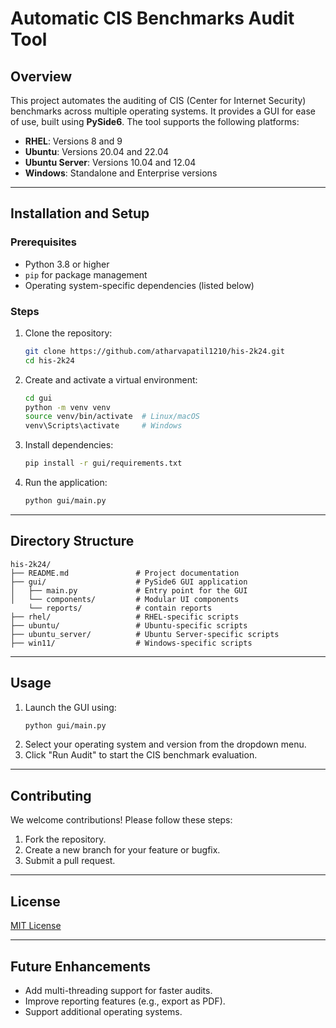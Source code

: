 # Automatic CIS Benchmarks Audit Tool

## Overview
This project automates the auditing of CIS (Center for Internet Security) benchmarks across multiple operating systems. It provides a GUI for ease of use, built using **PySide6**. The tool supports the following platforms:
- **RHEL**: Versions 8 and 9
- **Ubuntu**: Versions 20.04 and 22.04
- **Ubuntu Server**: Versions 10.04 and 12.04
- **Windows**: Standalone and Enterprise versions

---

## Installation and Setup

### Prerequisites
- Python 3.8 or higher
- `pip` for package management
- Operating system-specific dependencies (listed below)

### Steps
1. Clone the repository:
   ```bash
   git clone https://github.com/atharvapatil1210/his-2k24.git
   cd his-2k24
   ```
2. Create and activate a virtual environment:
   ```bash
   cd gui
   python -m venv venv
   source venv/bin/activate  # Linux/macOS
   venv\Scripts\activate     # Windows
   ```
3. Install dependencies:
   ```bash
   pip install -r gui/requirements.txt
   ```
4. Run the application:
   ```bash
   python gui/main.py
   ```

---

## Directory Structure
```
his-2k24/
├── README.md               # Project documentation
├── gui/                    # PySide6 GUI application
│   ├── main.py             # Entry point for the GUI
│   └── components/         # Modular UI components
    └── reports/            # contain reports
├── rhel/                   # RHEL-specific scripts
├── ubuntu/                 # Ubuntu-specific scripts
├── ubuntu_server/          # Ubuntu Server-specific scripts
├── win11/                  # Windows-specific scripts
```

---

## Usage
1. Launch the GUI using:
   ```bash
   python gui/main.py
   ```
2. Select your operating system and version from the dropdown menu.
3. Click "Run Audit" to start the CIS benchmark evaluation.

---

## Contributing
We welcome contributions! Please follow these steps:
1. Fork the repository.
2. Create a new branch for your feature or bugfix.
3. Submit a pull request.

---

## License
[MIT License](LICENSE)

---

## Future Enhancements
- Add multi-threading support for faster audits.
- Improve reporting features (e.g., export as PDF).
- Support additional operating systems.
